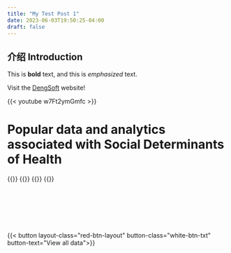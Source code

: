 ```yaml
---
title: "My Test Post 1"
date: 2023-06-03T19:50:25-04:00
draft: false
---
```


## 介绍 Introduction

This is **bold** text, and this is *emphasized* text.

Visit the [DengSoft](https://DengSoft.com) website!


{{< youtube w7Ft2ymGmfc >}}

<!-- Section 2 -->
# Popular data and analytics associated with Social Determinants of Health

<div style="width: 1430px !important;">
{{<complex-card layoutClass="datatype-layout" buttonClass="datatype-btn" datatypeImg="icon-data-type.png" datatype="Schema" imgHeight="80.37px" cartImg="icon-cart-add.png" title="SDOH Health access" domains="Domain, domain, doma..." allDomains="All Domains" description="Lorem ipsum dolor sit amet, consectetur adipiscing elit, sed do eiusmod tempor incididunt..." metadataScoreLabel="Metadata score: " metadataScoreValue="Excellent" status="97% Complete" >}}
{{<complex-card layoutClass="datatype-layout" buttonClass="datatype-btn" datatypeImg="icon-data-type.png" datatype="Table" imgHeight="80.37px" cartImg="icon-cart-add.png" title="SDOH Health" domains="Domain, domain, doma..." allDomains="All Domains" description="Lorem ipsum dolor sit amet, consectetur adipiscing elit, sed do eiusmod tempor incididunt..." metadataScoreLabel="Metadata score: " metadataScoreValue="Excellent" status="97% Complete" >}}
{{<complex-card layoutClass="datatype-layout" buttonClass="datatype-btn" datatypeImg="icon-data-type.png" datatype="View" imgHeight="80.37px" cartImg="icon-cart-add.png" title="SDOH and disability" domains="Domain, domain, doma..." allDomains="All Domains" description="Lorem ipsum dolor sit amet, consectetur adipiscing elit, sed do eiusmod tempor incididunt..." metadataScoreLabel="Metadata score: " metadataScoreValue="Excellent" status="97% Complete" >}}
{{<complex-card layoutClass="datatype-layout" buttonClass="datatype-btn" datatypeImg="icon-data-type.png" datatype="Schema" imgHeight="80.37px" cartImg="icon-cart-add.png" title="SDOH and income" domains="Domain, domain, doma..." allDomains="All Domains" description="Lorem ipsum dolor sit amet, consectetur adipiscing elit, sed do eiusmod tempor incididunt..." metadataScoreLabel="Metadata score: " metadataScoreValue="Excellent" status="97% Complete" >}}
</div>
<p style="padding-top: 66.9px">&nbsp;</p>

{{< button layout-class="red-btn-layout" button-class="white-btn-txt" button-text="View all data">}}  

<p style="padding-top: 1px">&nbsp;</p>

